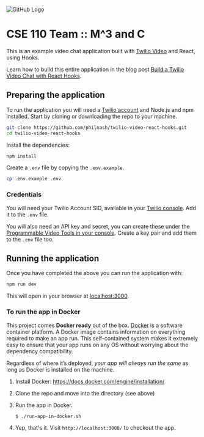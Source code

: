 ![GitHub Logo](https://i.imgur.com/KoEzlLt.jpg)
# CSE 110 Team :: M^3 and C

This is an example video chat application built with [Twilio Video](https://www.twilio.com/docs/video) and React, using Hooks.

Learn how to build this entire application in the blog post [Build a Twilio Video Chat with React Hooks](https://www.twilio.com/blog/video-chat-react-hooks).

## Preparing the application

To run the application you will need a [Twilio account](https://www.twilio.com/try-twilio) and Node.js and npm installed. Start by cloning or downloading the repo to your machine.

```bash
git clone https://github.com/philnash/twilio-video-react-hooks.git
cd twilio-video-react-hooks
```

Install the dependencies:

```bash
npm install
```

Create a `.env` file by copying the `.env.example`.

```bash
cp .env.example .env
```

### Credentials

You will need your Twilio Account SID, available in your [Twilio console](https://www.twilio.com/console). Add it to the `.env` file.

You will also need an API key and secret, you can create these under the [Programmable Video Tools in your console](https://www.twilio.com/console/video/project/api-keys). Create a key pair and add them to the `.env` file too.

## Running the application

Once you have completed the above you can run the application with:

```bash
npm run dev
```

This will open in your browser at [localhost:3000](http://localhost:3000).

### To run the app in Docker

This project comes **Docker ready** out of the box. [Docker](https://www.docker.com/)
is a software container platform. A Docker image contains information on everything
required to make an app run. This self-contained system makes it extremely easy to
ensure that your app runs on any OS without worrying about the dependency compatibility.

Regardless of where it’s deployed, _your app will always run the same_ as long as
Docker is installed on the machine.

1. Install Docker: https://docs.docker.com/engine/installation/

2. Clone the repo and move into the directory (see above)

3. Run the app in Docker.
    ```
    $ ./run-app-in-docker.sh
    ```
    
4. Yep, that's it. Visit `http://localhost:3000/` to checkout the app.

